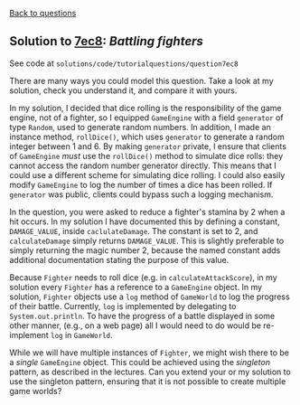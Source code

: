 [Back to questions](../README.md)

## Solution to [7ec8](../questions/7ec8): *Battling fighters*

See code at `solutions/code/tutorialquestions/question7ec8`

There are many ways you could model this question.
Take a look at my solution, check you understand it, and compare it with yours.

In my solution, I decided that dice rolling is the responsibility of the game engine,
not of a fighter, so I equipped `GameEngine` with a field `generator` of type `Random`,
used to generate random numbers.  In addition, I made an instance method, `rollDice()`, which uses
`generator` to generate a random integer between 1 and 6.
By making `generator` private, I ensure that clients of `GameEngine` *must*
use the `rollDice()` method to simulate dice rolls: they cannot access the random number
generator directly.  This means that I could use a different scheme for simulating dice rolling.
I could also easily modify `GameEngine` to log the number of times a dice has been rolled.
If `generator` was public, clients could bypass such a logging mechanism.

In the question, you were asked to reduce a fighter's stamina by 2 when a hit occurs.  In my
solution I have documented this by defining a constant, `DAMAGE_VALUE`, inside
`caclulateDamage`.  The constant is set to 2, and `calculateDamage` simply
returns `DAMAGE_VALUE`.  This is slightly preferable to simply returning the magic
number 2, because the named constant adds additional documentation stating the purpose of this
value.

Because `Fighter` needs to roll dice (e.g. in `calculateAttackScore`),
in my solution every `Fighter` has a reference to a `GameEngine` object.
In my solution, `Fighter` objects use a `log` method of `GameWorld`
to log the progress of their battle.  Currently, `log` is implemented by delegating
to `System.out.println`.  To have the progress of a battle displayed in some other manner,
(e.g., on a web page) all I would need to do would be re-implement `log` in `GameWorld`.

While we will have multiple instances of `Fighter`, we might wish there to be a
*single* `GameEngine` object.  This could be achieved using the *singleton*
pattern, as described in the lectures.  Can you extend your or my solution to use the singleton
pattern, ensuring that it is not possible to create multiple game worlds?
